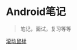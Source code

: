 # Android笔记


> 笔记，面试，复习等等


[滚动鼠标](https://espoirx.github.io/android_interview/#/Svga%E5%8E%9F%E7%90%86)
